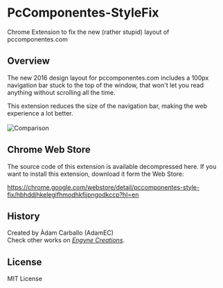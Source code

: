 PcComponentes-StyleFix
=================
Chrome Extension to fix the new (rather stupid) layout of pccomponentes.com

Overview
----
The new 2016 design layout for pccomponentes.com includes a 100px navigation bar stuck to the top of the window, that won't let you read anything without scrolling all the time.

This extension reduces the size of the navigation bar, making the web experience a lot better.<br><br>
![Comparison](https://i.imgur.com/OnVFpm9.jpg)

Chrome Web Store
----
The source code of this extension is available decompressed here.
If you want to install this extension, download it form the Web Store:

https://chrome.google.com/webstore/detail/pccomponentes-style-fix/hbhddjhkelegifhmodhkfijpngodkccp?hl=en

History
----
Created by Àdam Carballo (AdamEC)<br>
Check other works on *[Engyne Creations](http://engynecreations.com)*.

License
---
MIT License
